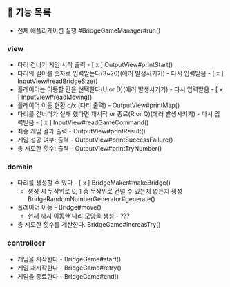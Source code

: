 
## 🚀 기능 목록

- 전체 애플리케이션 실행 #BridgeGameManager#run()

### view
- 다리 건너기 게임 시작 출력 - [ x ] OutputView#printStart()
- 다리의 길이를 숫자로 입력받는다(3~20)(에러 발생시키기) - 다시 입력받음 - [ x ] InputView#readBridgeSize()
- 플레이어는 이동할 칸을 선택한다(U or D)(에러 발생시키기) - 다시 입력받음 - [ x ] InputView#readMoving()
- 플레이어 이동 현황 o/x (다리 출력) - OutputView#printMap()
- 다리를 건너다가 실패 했다면 재시작 or 종료(R or Q)(에러 발생시키기) - 다시 입력받음 - [ x ] InputView#readGameCommand()
- 최종 게임 결과 출력 - OutputView#printResult()
- 게임 성공 여부: 출력 - OutputView#printSuccessFailure()
- 총 시도한 횟수: 출력 - OutputView#printTryNumber()

### domain
- 다리를 생성할 수 있다 - [ x ] BridgeMaker#makeBridge()
  - 생성 시 무작위로  0, 1 중 무작위로 건널 수 있는지 없는지 생성 BridgeRandomNumberGenerator#generate()
- 플레이어 이동 - Bridge#move()
  - 현재 까지 이동한 다리 모양을 생성 - ???
- 총 시도한 횟수를 계산한다. BridgeGame#increasTry()

### controlloer
- 게임을 시작한다 - BridgeGame#start()
- 게임 재시작한다 - BridgeGame#retry()
- 게임을 종료한다 - BridgeGame#end()
